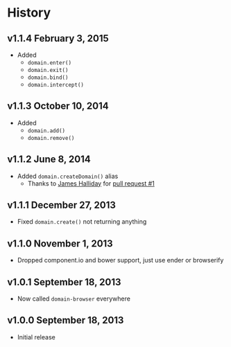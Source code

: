 # History

## v1.1.4 February 3, 2015
- Added
	- `domain.enter()`
	- `domain.exit()`
	- `domain.bind()`
	- `domain.intercept()`

## v1.1.3 October 10, 2014
- Added
	- `domain.add()`
 	- `domain.remove()`

## v1.1.2 June 8, 2014
- Added `domain.createDomain()` alias
	- Thanks to [James Halliday](https://github.com/substack) for [pull request #1](https://github.com/bevry/domain-browser/pull/1)

## v1.1.1 December 27, 2013
- Fixed `domain.create()` not returning anything

## v1.1.0 November 1, 2013
- Dropped component.io and bower support, just use ender or browserify

## v1.0.1 September 18, 2013
- Now called `domain-browser` everywhere

## v1.0.0 September 18, 2013
- Initial release
